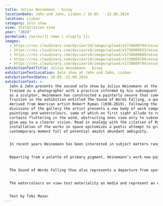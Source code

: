 ```yaml
---
title: Julius Heinemann - Essay
locationDate: Jahn und Jahn, Lisbon / 16.05. - 22.05.2024
location: Lisbon
category: Solo show
view: Installation view
year: "2024"
permalink: /works/{{ name | slugify }}/
images:
  - https://res.cloudinary.com/dyciaxri0/image/upload/v1730809794/essay/img4_bvsekw.jpg
  - https://res.cloudinary.com/dyciaxri0/image/upload/v1730809833/essay/img2-cover_ivyhdn.jpg
  - https://res.cloudinary.com/dyciaxri0/image/upload/v1730809809/essay/img6_vsn2oo.jpg
  - https://res.cloudinary.com/dyciaxri0/image/upload/v1730809786/essay/img3_qbhgdo.jpg
  - https://res.cloudinary.com/dyciaxri0/image/upload/v1730809794/essay/img4_bvsekw.jpg
exhibitionTextTitle: Julius Heinemann - Essay
exhibitionTextLocation: Solo show at Jahn und Jahn, Lisbon
exhibitionTextDates: 16.05.-22.08.2024
exhibitionText: >-
  Jahn & Jahn presents the second solo show by Julius Heinemann at the gallery.
  Trained as a photographer with a practice informed by his subsequent studies
  as a sculptor, Heinemann has constructed a painterly oeuvre that comes to
  fruition in the exhibition entitled The Sound of Words Falling, a quote
  derived from American artist Robert Ryman (1930-2019). Following the natural
  divisions of the gallery the artist presents a new body of work composed of
  paintings and watercolours, some of which on first sight allude to represent
  curtains fluttering in the wind, obstructing ones view only to subsequently
  give way to a clearer vision. Read in analogy with the citation of Ryman, the
  installation of the works in space epitomizes a poetic attempt to grasp the
  contemporary moment full of potential amidst abundant ambiguity.


  In recent years Heinemann has been interested in subject matters ranging from the transformation of painting in history to the developments of photography from the camera obscura as a large eye apparatus into modernity – all the way thinking sculpturally and architecturally. Balls and rocks have served as placeholders in his works eliciting children games or playground experiences. Elsewhere a vertically suspended sundial beam broke the exhibition vista, while an angle at the tip of a removed ceiling dwelled on a galleries former height limit (Camera Lucida (Roman Road, London) 2014). If in previous series Heinemann has also challenged classical painting with a paint roller or impregnated walls and other supports with poetic traces generated by the spray can, these works also evoked the memories of the late 1990’s Munich urban hip-hop era as manifested in the Graffiti Hall of Fame and to which the artist contributed as a teenager.


  Departing from a palette of primary pigment, Heinemann’s work now pays witness to the interplay of colours, with brush strokes that evidence the tension between landscapes and opacities. His paintings reference architectural elements that are geometrically structured and rectangular, their layers tracing a palimpsest of actions, with gestures of colours receding into the background, re-emerging organically and alluding to myriad temporalities: the longer the process of creation lasts, it seems, the less imminent meaning surfaces.


  The Sound of Words Falling thus also represents a departure from spatial painting installations in the artists practice, as inherent to the concept of fresco painting. Inspired by his studies of the Danish philosopher Søren Kierkegaard’s studies on existentialism, Heidegger’s quest for being and turn from modern subjectivism as well as Novalis’ influence on early Jena romanticism, Heinemann’s work on view is geared towards an understanding of what we perceive and a questioning of how we process information and construct reality. The artist explores space through drawing with paint, relying on the interplay and dependability between light and the structure of volume. Reflecting on site and notions of site as experience, the paintings and watercolours emanate the desire to overlap with reality through a painterly process, addressing the complexity mediated by social location, indeterminacy as well as ontological equivocacy. The works on view at The Sound of Words Falling stem from a studio production and represent a move away from the spray can, employing brushes for the first time. They thus transmit a sense of fragility or realisation akin to tropes of mind games, abstract connections, the ephemeral, daydreaming, the unreal, fantasy, that connect the viewers subjectivity with a metaphysical tincture of being, merging our own existence with reality.


  The watercolours on view test materiality as media and represent an extended exploration of pictorial elements, letting the process run free, a modus operandi close to expressionist painting. In line with prior productions, the works on view in The Sound of Words Falling toy with the perception of ephemeral light in the studio, thrown and cascading shadows – they are pictures that take on a life of their own. Light reflections acquire different shades of grey as a narrative of projections and superimpositions. While the watercolours are additive, in the paintings the colours do overlap subtractively. Where previously the white wall was the reference in Heinemann’s paintings, now the texture of the canvas has become the common denominator. A sanded surface contains moments and colour nuances recorded in the winter days of Berlin, sparks of colour are emanating from a muddy primer. The viewer encounters a classic exhibition that focuses on the existentialist, subjectivist and romantic notions of being in the world derived from the artist’s own subjectivity and relayed in the individual works as signifiers of vital force.


  Text by Tobi Maier
---
```

